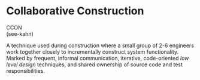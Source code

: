 # Collaborative Construction


CCON\
(see-kahn)

A technique used during construction where a small group of 2-6
engineers work together closely to incrementally construct system
functionality. Marked by frequent, informal communication, iterative,
code-oriented *low level design* techniques, and shared ownership of
source code and test responsibilities.

